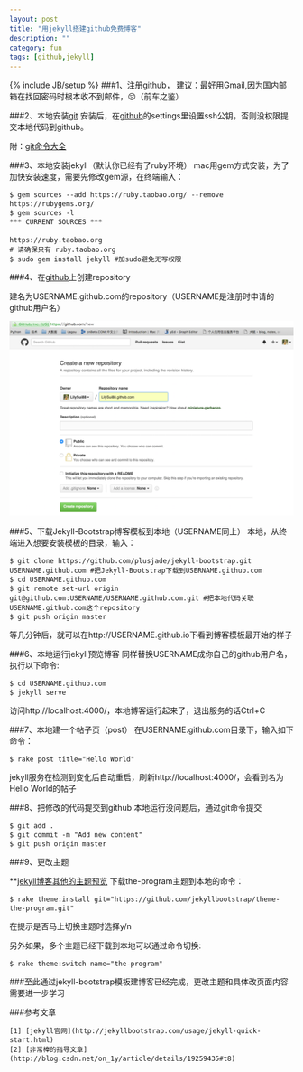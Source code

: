 ```yaml
---
layout: post
title: "用jekyll搭建github免费博客"
description: ""
category: fun
tags: [github,jekyll]
---
```

{% include JB/setup %}
###1、注册[github](https://github.com/)，
建议：最好用Gmail,因为国内邮箱在找回密码时根本收不到邮件，😢（前车之鉴）

###2、本地安装[git](http://git-scm.com/book/en/v2/Getting-Started-Installing-Git)
安装后，在[github](https://github.com/)的settings里设置ssh公钥，否则没权限提交本地代码到github。

附：[git命令大全](http://www.cnblogs.com/mengdd/p/4153773.html)

###3、本地安装jekyll（默认你已经有了ruby环境）
mac用gem方式安装，为了加快安装速度，需要先修改gem源，在终端输入：

    $ gem sources --add https://ruby.taobao.org/ --remove https://rubygems.org/
    $ gem sources -l
    *** CURRENT SOURCES ***

    https://ruby.taobao.org
    # 请确保只有 ruby.taobao.org
    $ sudo gem install jekyll #加sudo避免无写权限

###4、在[github](https://github.com/)上创建repository

建名为USERNAME.github.com的repository（USERNAME是注册时申请的github用户名）

![截图](/pic/create_repository_shotcut.png)

###5、下载Jekyll-Bootstrap博客模板到本地（USERNAME同上）
本地，从终端进入想要安装模板的目录，输入：

    $ git clone https://github.com/plusjade/jekyll-bootstrap.git USERNAME.github.com #把Jekyll-Bootstrap下载到USERNAME.github.com
    $ cd USERNAME.github.com
    $ git remote set-url origin git@github.com:USERNAME/USERNAME.github.com.git #把本地代码关联USERNAME.github.com这个repository
    $ git push origin master

等几分钟后，就可以在http://USERNAME.github.io下看到博客模板最开始的样子

###6、本地运行jekyll预览博客
同样替换USERNAME成你自己的github用户名，执行以下命令:

    $ cd USERNAME.github.com 
    $ jekyll serve

访问http://localhost:4000/，本地博客运行起来了，退出服务的话Ctrl+C

###7、本地建一个帖子页（post）
在USERNAME.github.com目录下，输入如下命令：

    $ rake post title="Hello World"

jekyll服务在检测到变化后自动重启，刷新http://localhost:4000/，会看到名为Hello World的帖子

###8、把修改的代码提交到github
本地运行没问题后，通过git命令提交

    $ git add .
    $ git commit -m "Add new content"
    $ git push origin master



###9、更改主题

**[jekyll博客其他的主题预览](http://themes.jekyllbootstrap.com/)
下载the-program主题到本地的命令：

    $ rake theme:install git="https://github.com/jekyllbootstrap/theme-the-program.git"

在提示是否马上切换主题时选择y/n

另外如果，多个主题已经下载到本地可以通过命令切换:

    $ rake theme:switch name="the-program"

###至此通过jekyll-bootstrap模板建博客已经完成，更改主题和具体改页面内容需要进一步学习

###参考文章

	[1] [jekyll官网](http://jekyllbootstrap.com/usage/jekyll-quick-start.html)
	[2] [非常棒的指导文章](http://blog.csdn.net/on_1y/article/details/19259435#t8)


